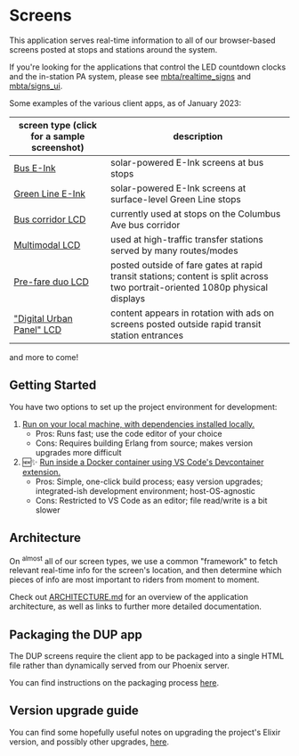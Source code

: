 # Screens

This application serves real-time information to all of our browser-based screens posted at stops and stations around the system.

If you're looking for the applications that control the LED countdown clocks and the in-station PA system, please see [mbta/realtime_signs](https://github.com/mbta/realtime_signs) and [mbta/signs_ui](https://github.com/mbta/signs_ui).

Some examples of the various client apps, as of January 2023:

| screen type (click for a sample screenshot) | description                                                                                                                   |
| ------------------------------------------- | ----------------------------------------------------------------------------------------------------------------------------- |
| [Bus E-Ink][bus_eink sample]                | solar-powered E-Ink screens at bus stops                                                                                      |
| [Green Line E-Ink][gl_eink sample]          | solar-powered E-Ink screens at surface-level Green Line stops                                                                 |
| [Bus corridor LCD][bus_shelter sample]      | currently used at stops on the Columbus Ave bus corridor                                                                      |
| [Multimodal LCD][solari sample]             | used at high-traffic transfer stations served by many routes/modes                                                            |
| [Pre-fare duo LCD][pre_fare sample]         | posted outside of fare gates at rapid transit stations; content is split across two portrait-oriented 1080p physical displays |
| ["Digital Urban Panel" LCD][dup sample]     | content appears in rotation with ads on screens posted outside rapid transit station entrances                                |

and more to come!

## Getting Started

You have two options to set up the project environment for development:

1. [Run on your local machine, with dependencies installed locally.](docs/local_development.md)
   - Pros: Runs fast; use the code editor of your choice
   - Cons: Requires building Erlang from source; makes version upgrades more difficult
1. :new::sparkles: [Run inside a Docker container using VS Code's Devcontainer extension.](docs/devcontainer_development.md)
   - Pros: Simple, one-click build process; easy version upgrades; integrated-ish development environment; host-OS-agnostic
   - Cons: Restricted to VS Code as an editor; file read/write is a bit slower

## Architecture

On <sup>almost</sup> all of our screen types, we use a common "framework" to fetch relevant real-time info for the screen's location, and then determine which pieces of info are most important to riders from moment to moment.

Check out [ARCHITECTURE.md](/ARCHITECTURE.md) for an overview of the application architecture, as well as links to further more detailed documentation.

## Packaging the DUP app

The DUP screens require the client app to be packaged into a single HTML file rather than dynamically served from our Phoenix server.

You can find instructions on the packaging process [here](assets/src/components/v2/dup/README.md).

## Version upgrade guide

You can find some hopefully useful notes on upgrading the project's Elixir version, and possibly other upgrades, [here](docs/version_upgrade.md).

[bus_eink sample]: /docs/assets/sample_app_screenshots/bus_eink.png
[gl_eink sample]: /docs/assets/sample_app_screenshots/gl_eink.png
[bus_shelter sample]: /docs/assets/sample_app_screenshots/bus_shelter.png
[solari sample]: /docs/assets/sample_app_screenshots/solari.png
[pre_fare sample]: /docs/assets/sample_app_screenshots/pre_fare.png
[dup sample]: /docs/assets/sample_app_screenshots/dup.png
